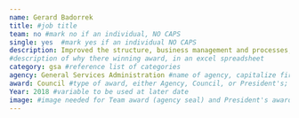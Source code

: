 ```yaml
---
name: Gerard Badorrek
title: #job title
team: no #mark no if an individual, NO CAPS
single: yes  #mark yes if an individual NO CAPS
description: Improved the structure, business management and processes, operations, and culture of the GSA’s financial management shop. Gerard’s work resulted in more than 50,000 hours that can be redirected to higher-value mission work.
#description of why there winning award, in an excel spreadsheet
category: gsa #reference list of categories
agency: General Services Administration #name of agency, capitalize first letter of each name
award: Council #type of award, either Agency, Council, or President's; this is case sensitive so make sure to match the options listed exactly. This section generates the format of the card
Year: 2018 #variable to be used at later date
image: #image needed for Team award (agency seal) and President's award (headshot); leave empty if and individual Agency award
---
```

